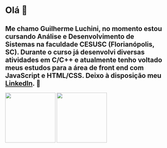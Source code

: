 <h1> Olá 👋 </h1>
<h2> Me chamo Guilherme Luchini, no momento estou cursando Análise e Desenvolvimento de Sistemas na faculdade CESUSC (Florianópolis, SC). Durante o curso já desenvolvi diversas atividades em C/C++ e atualmente tenho voltado meus estudos para a área de front end com JavaScript e HTML/CSS. Deixo à disposição meu <a href="https://www.linkedin.com/in/guilherme-luchini-7b0aa1262/">LinkedIn</a>. 🤠</h2>
<div>
  <img height="160em" src="https://github-readme-stats.vercel.app/api?username=luchinivictorino&show_icons=true&theme=tokyonight&include_all_commits=true&count_private=true"/>
  <img height="160em" src="https://github-readme-stats.vercel.app/api/top-langs/?username=luchinivictorino&layout=compact&langs_count=10&theme=tokyonight"/>
</div>
